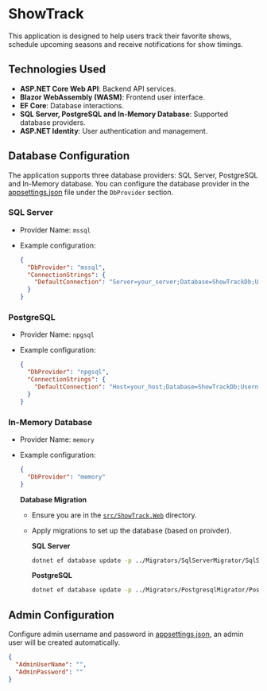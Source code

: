 # ShowTrack

This application is designed to help users track their favorite shows, schedule upcoming seasons and receive notifications for show timings.

## Technologies Used

- **ASP.NET Core Web API**: Backend API services.
- **Blazor WebAssembly (WASM)**: Frontend user interface.
- **EF Core**: Database interactions.
- **SQL Server, PostgreSQL and In-Memory Database**: Supported database providers.
- **ASP.NET Identity**: User authentication and management.

## Database Configuration

The application supports three database providers: SQL Server, PostgreSQL and In-Memory database. You can configure the database provider in the [appsettings.json](./src/ShowTrack.Web/appsettings.json) file under the `DbProvider` section.

### SQL Server

- Provider Name: `mssql`
- Example configuration:

  ```json
  {
    "DbProvider": "mssql",
    "ConnectionStrings": {
      "DefaultConnection": "Server=your_server;Database=ShowTrackDb;User Id=your_user;Password=your_password;"
    }
  }
  ```

### PostgreSQL

- Provider Name: `npgsql`
- Example configuration:

  ```json
  {
    "DbProvider": "npgsql",
    "ConnectionStrings": {
      "DefaultConnection": "Host=your_host;Database=ShowTrackDb;Username=your_user;Password=your_password"
    }
  }
  ```

### In-Memory Database

- Provider Name: `memory`
- Example configuration:

  ```json
  {
    "DbProvider": "memory"
  }
  ```

  **Database Migration**
  - Ensure you are in the [`src/ShowTrack.Web`](./src/ShowTrack.Web) directory.
  - Apply migrations to set up the database (based on proivder).

     **SQL Server**

     ```bash
     dotnet ef database update -p ../Migrators/SqlServerMigrator/SqlServerMigrator.csproj  -- --dbprovider mssql
     ```

     **PostgreSQL**

     ```bash
     dotnet ef database update -p ../Migrators/PostgresqlMigrator/PostgresqlMigrator.csproj  -- --dbprovider npgsql
     ```

## Admin Configuration

Configure admin username and password in [appsettings.json](./src/ShowTrack.Web/appsettings.json), an admin user will be created automatically.

```json
{
  "AdminUserName": "",
  "AdminPassword": ""
}
```

